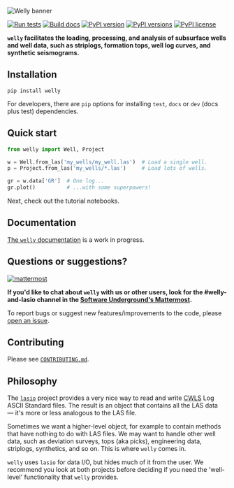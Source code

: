 ![Welly banner](https://www.dropbox.com/s/a8jg7zomi4wgolb/welly_banner.png?raw=1)

[![Run tests](https://github.com/agilescientific/welly/actions/workflows/run-tests.yml/badge.svg)](https://github.com/agilescientific/welly/actions/workflows/run-tests.yml)
[![Build docs](https://github.com/agilescientific/welly/actions/workflows/build-docs.yml/badge.svg)](https://github.com/agilescientific/welly/actions/workflows/build-docs.yml)
[![PyPI version](https://img.shields.io/pypi/v/welly.svg)](https://pypi.python.org/pypi/welly/)
[![PyPI versions](https://img.shields.io/pypi/pyversions/welly.svg)](https://pypi.org/project/welly//)
[![PyPI license](https://img.shields.io/pypi/l/welly.svg)](https://pypi.org/project/welly/)

**`welly` facilitates the loading, processing, and analysis of subsurface wells and well data, such as striplogs, formation tops, well log curves, and synthetic seismograms.**


## Installation

    pip install welly

For developers, there are `pip` options for installing `test`, `docs` or `dev` (docs plus test) dependencies.


## Quick start

```python
from welly import Well, Project

w = Well.from_las('my_wells/my_well.las')  # Load a single well.
p = Project.from_las('my_wells/*.las')     # Load lots of wells.

gr = w.data['GR']  # One log...
gr.plot()          # ...with some superpowers!
```

Next, check out the tutorial notebooks.


## Documentation

[The `welly` documentation](https://code.agilescientific.com/welly) is a work in progress.


## Questions or suggestions?

[![mattermost](https://img.shields.io/badge/mattermost-software_underground-green)](https://mattermost.softwareunderground.org/)

**If you'd like to chat about `welly` with us or other users, look for the **#welly-and-lasio** channel in the [Software Underground's Mattermost](https://mattermost.softwareunderground.org/).**

To report bugs or suggest new features/improvements to the code, please [open an issue](https://github.com/agilescientific/welly/issues).


## Contributing

Please see [`CONTRIBUTING.md`](CONTRIBUTING.md).


## Philosophy

The [`lasio`](https://github.com/kinverarity1/lasio) project provides a very nice way to read and write [CWLS](http://www.cwls.org/) Log ASCII Standard files. The result is an object that contains all the LAS data — it's more or less analogous to the LAS file.

Sometimes we want a higher-level object, for example to contain methods that have nothing to do with LAS files. We may want to handle other well data, such as deviation surveys, tops (aka picks), engineering data, striplogs, synthetics, and so on. This is where `welly` comes in.

`welly` uses `lasio` for data I/O, but hides much of it from the user. We recommend you look at both projects before deciding if you need the 'well-level' functionality that `welly` provides.
